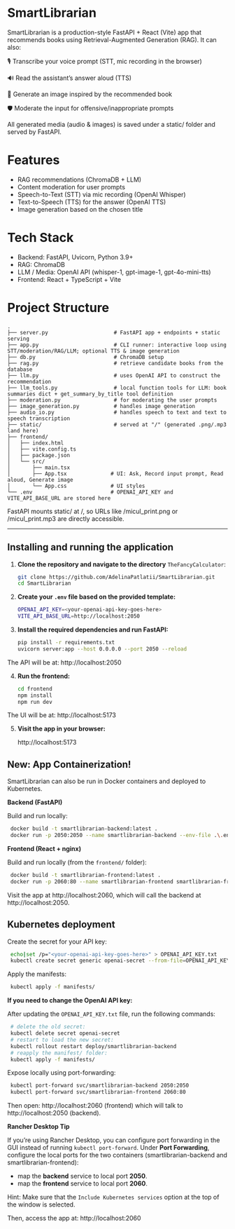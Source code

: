 # SmartLibrarian

SmartLibrarian is a production-style FastAPI + React (Vite) app that recommends books using Retrieval-Augmented Generation (RAG). It can also:

🎙️ Transcribe your voice prompt (STT, mic recording in the browser)

🔊 Read the assistant’s answer aloud (TTS)

🎨 Generate an image inspired by the recommended book

🛡️ Moderate the input for offensive/inappropriate prompts

All generated media (audio & images) is saved under a static/ folder and served by FastAPI.

# Features

- RAG recommendations (ChromaDB + LLM)
- Content moderation for user prompts
- Speech-to-Text (STT) via mic recording (OpenAI Whisper)
- Text-to-Speech (TTS) for the answer (OpenAI TTS)
- Image generation based on the chosen title

# Tech Stack

- Backend: FastAPI, Uvicorn, Python 3.9+
- RAG: ChromaDB
- LLM / Media: OpenAI API (whisper-1, gpt-image-1, gpt-4o-mini-tts)
- Frontend: React + TypeScript + Vite

# Project Structure
```
.
├── server.py                     # FastAPI app + endpoints + static serving
├── app.py                        # CLI runner: interactive loop using STT/moderation/RAG/LLM; optional TTS & image generation
├── db.py                         # ChromaDB setup
├── rag.py                        # retrieve candidate books from the database
├── llm.py                        # uses OpenAI API to construct the recommendation
├── llm_tools.py                  # local function tools for LLM: book summaries dict + get_summary_by_title tool definition
├── moderation.py                 # for moderating the user prompts
├── image_generation.py           # handles image generation
├── audio_io.py                   # handles speech to text and text to speech transcription
├── static/                       # served at "/" (generated .png/.mp3 land here)
├── frontend/
│   ├── index.html
│   ├── vite.config.ts
│   ├── package.json
│   └── src/
│       ├── main.tsx
│       ├── App.tsx              # UI: Ask, Record input prompt, Read aloud, Generate image
│       └── App.css              # UI styles
└── .env                         # OPENAI_API_KEY and VITE_API_BASE_URL are stored here
```

FastAPI mounts static/ at /, so URLs like /micul_print.png or /micul_print.mp3 are directly accessible.

---

## Installing and running the application

1. **Clone the repository and navigate to the directory** `TheFancyCalculator`:
    ```bash
   git clone https://github.com/AdelinaPatlatii/SmartLibrarian.git
   cd SmartLibrarian
   
2. **Create your `.env` file based on the provided template:**
   ```bash
   OPENAI_API_KEY=<your-openai-api-key-goes-here>
   VITE_API_BASE_URL=http://localhost:2050

3. **Install the required dependencies and run FastAPI:**
   ```bash
   pip install -r requirements.txt
   uvicorn server:app --host 0.0.0.0 --port 2050 --reload

The API will be at: http://localhost:2050

4. **Run the frontend:**
   ```bash
   cd frontend
   npm install
   npm run dev

The UI will be at: http://localhost:5173

5. **Visit the app in your browser:**

   http://localhost:5173

## New: App Containerization!

SmartLibrarian can also be run in Docker containers and deployed to Kubernetes.

**Backend (FastAPI)**

Build and run locally:
   ```bash
    docker build -t smartlibrarian-backend:latest .
    docker run -p 2050:2050 --name smartlibrarian-backend --env-file .\.env smartlibrarian-backend:latest
   ```
**Frontend (React + nginx)**

Build and run locally (from the `frontend/` folder):
   ```bash
    docker build -t smartlibrarian-frontend:latest .
    docker run -p 2060:80 --name smartlibrarian-frontend smartlibrarian-frontend:latest
   ```

Visit the app at http://localhost:2060, which will call the backend at http://localhost:2050.

## Kubernetes deployment

Create the secret for your API key:
   ```bash
    echo|set /p="<your-openai-api-key-goes-here>" > OPENAI_API_KEY.txt
    kubectl create secret generic openai-secret --from-file=OPENAI_API_KEY=OPENAI_API_KEY.txt
   ```

Apply the manifests:
   ```bash
    kubectl apply -f manifests/
   ```

**If you need to change the OpenAI API key:**

After updating the `OPENAI_API_KEY.txt` file, run the following commands:
   ```bash
    # delete the old secret:
    kubectl delete secret openai-secret
    # restart to load the new secret: 
    kubectl rollout restart deploy/smartlibrarian-backend
    # reapply the manifest/ folder:
    kubectl apply -f manifests/
   ```

Expose locally using port-forwarding:
   ```bash
    kubectl port-forward svc/smartlibrarian-backend 2050:2050
    kubectl port-forward svc/smartlibrarian-frontend 2060:80
   ```

Then open: http://localhost:2060 (frontend) which will talk to http://localhost:2050 (backend).

**Rancher Desktop Tip**

If you’re using Rancher Desktop, you can configure port forwarding in the GUI instead of running `kubectl port-forward`.
Under **Port Forwarding**, configure the local ports for the two containers (smartlibrarian-backend and smartlibrarian-frontend): 
- map the **backend** service to local port **2050**.
- map the **frontend** service to local port **2060**.

Hint: Make sure that the `Include Kubernetes services` option at the top of the window is selected.

Then, access the app at: http://localhost:2060

